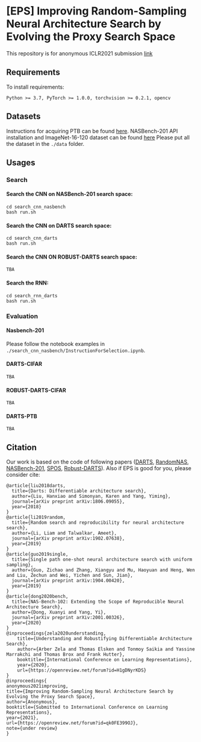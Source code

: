 # [EPS] Improving Random-Sampling Neural Architecture Search by Evolving the Proxy Search Space 

This repository is for anonymous ICLR2021 submission [link](https://openreview.net/forum?id=qk0FE399OJ)
## Requirements

To install requirements:

```
Python >= 3.7, PyTorch >= 1.0.0, torchvision >= 0.2.1, opencv
```

## Datasets
Instructions for acquiring PTB can be found [here](https://github.com/salesforce/awd-lstm-lm).
NASBench-201 API installation and ImageNet-16-120 dataset can be found [here](https://github.com/D-X-Y/NAS-Bench-201)
Please put all the dataset in the ```./data``` folder.
## Usages 
### Search
#### Search the CNN on NASBench-201 search space:
```
cd search_cnn_nasbench
bash run.sh
```
#### Search the CNN on DARTS search space:
```
cd search_cnn_darts
bash run.sh
```
#### Search the CNN ON ROBUST-DARTS search space: 
```
TBA
```
#### Search the RNN:
```
cd search_rnn_darts
bash run.sh
```
### Evaluation
#### Nasbench-201
Please follow the notebook examples in ```./search_cnn_nasbench/InstructionForSelection.ipynb```.
#### DARTS-CIFAR
```
TBA
```
#### ROBUST-DARTS-CIFAR
```
TBA
```
#### DARTS-PTB
```
TBA
```

## Citation
Our work is based on the code of following papers ([DARTS](https://github.com/quark0/darts), [RandomNAS](https://github.com/liamcli/randomNAS_release), [NASBench-201](https://github.com/D-X-Y/AutoDL-Projects), [SPOS](https://github.com/megvii-model/SinglePathOneShot), 
[Robust-DARTS](https://github.com/automl/RobustDARTS)). Also if EPS is good for you, please consider cite:
```
@article{liu2018darts,
  title={Darts: Differentiable architecture search},
  author={Liu, Hanxiao and Simonyan, Karen and Yang, Yiming},
  journal={arXiv preprint arXiv:1806.09055},
  year={2018}
}
@article{li2019random,
  title={Random search and reproducibility for neural architecture search},
  author={Li, Liam and Talwalkar, Ameet},
  journal={arXiv preprint arXiv:1902.07638},
  year={2019}
}
@article{guo2019single,
  title={Single path one-shot neural architecture search with uniform sampling},
  author={Guo, Zichao and Zhang, Xiangyu and Mu, Haoyuan and Heng, Wen and Liu, Zechun and Wei, Yichen and Sun, Jian},
  journal={arXiv preprint arXiv:1904.00420},
  year={2019}
}
@article{dong2020bench,
  title={NAS-Bench-102: Extending the Scope of Reproducible Neural Architecture Search},
  author={Dong, Xuanyi and Yang, Yi},
  journal={arXiv preprint arXiv:2001.00326},
  year={2020}
}
@inproceedings{zela2020understanding,
	title={Understanding and Robustifying Differentiable Architecture Search},
	author={Arber Zela and Thomas Elsken and Tonmoy Saikia and Yassine Marrakchi and Thomas Brox and Frank Hutter},
	booktitle={International Conference on Learning Representations},
	year={2020},
	url={https://openreview.net/forum?id=H1gDNyrKDS}
}
@inproceedings{
anonymous2021improving,
title={Improving Random-Sampling Neural Architecture Search by Evolving the Proxy Search Space},
author={Anonymous},
booktitle={Submitted to International Conference on Learning Representations},
year={2021},
url={https://openreview.net/forum?id=qk0FE399OJ},
note={under review}
}
```